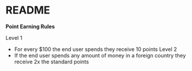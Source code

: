# README

**Point Earning Rules**

Level 1
- For every $100 the end user spends they receive 10 points
Level 2
- If the end user spends any amount of money in a foreign country they receive 2x the standard
points
